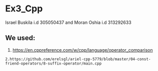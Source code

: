 # Ex3_Cpp

Israel Buskila i.d 305050437 and Moran Oshia i.d 313292633


## We used:
  1. https://en.cppreference.com/w/cpp/language/operator_comparison

    2.https://github.com/erelsgl/ariel-cpp-5779/blob/master/04-const-friend-operators/8-suffix-operator/main.cpp
